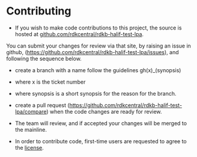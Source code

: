 # Contributing

- If you wish to make code contributions to this project, the source is hosted at [github.com/rdkcentral/rdkb-halif-test-lpa](https://github.com/rdkcentral/rdkb-halif-test-lpa). 

You can submit your changes for review via that site, by raising an issue in github, (https://github.com/rdkcentral/rdkb-halif-test-lpa/issues), and following the sequence below.

- create a branch with a name follow the guidelines gh(x)_(synopsis)
- where x is the ticket number
- where synopsis is a short synopsis for the reason for the branch.
- create a pull request (https://github.com/rdkcentral/rdkb-halif-test-lpa/compare) when the code changes are ready for review.
- The team will review, and if accepted your changes will be merged to the mainline.

- In order to contribute code, first-time users are requested to agree to the [license](https://wiki.rdkcentral.com/signup.action).